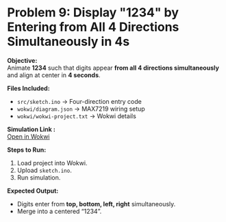 # Problem 9: Display "1234" by Entering from All 4 Directions Simultaneously in 4s

**Objective:**  
Animate **1234** such that digits appear **from all 4 directions simultaneously** and align at center in **4 seconds**.

**Files Included:**  
- `src/sketch.ino` → Four-direction entry code  
- `wokwi/diagram.json` → MAX7219 wiring setup  
- `wokwi/wokwi-project.txt` → Wokwi details  

**Simulation Link :**  
[Open in Wokwi](https://wokwi.com/projects/445981698350718977)

**Steps to Run:**  
1. Load project into Wokwi.  
2. Upload `sketch.ino`.  
3. Run simulation.

**Expected Output:**  
- Digits enter from **top, bottom, left, right** simultaneously.  
- Merge into a centered “1234”.
